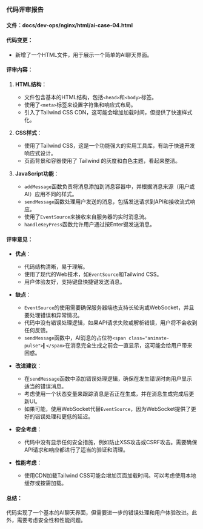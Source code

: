 ### 代码评审报告

#### 文件：docs/dev-ops/nginx/html/ai-case-04.html

#### 代码变更：

- 新增了一个HTML文件，用于展示一个简单的AI聊天界面。

#### 评审内容：

1. **HTML结构**：
   - 文件包含基本的HTML结构，包括`<head>`和`<body>`标签。
   - 使用了`<meta>`标签来设置字符集和响应式布局。
   - 引入了Tailwind CSS CDN，这可能会增加加载时间，但提供了快速样式化。

2. **CSS样式**：
   - 使用了Tailwind CSS，这是一个功能强大的实用工具库，有助于快速开发响应式设计。
   - 页面背景和容器使用了 Tailwind 的灰度和白色主题，看起来整洁。

3. **JavaScript功能**：
   - `addMessage`函数负责将消息添加到消息容器中，并根据消息来源（用户或AI）应用不同的样式。
   - `sendMessage`函数处理用户发送的消息，包括发送请求到API和接收流式响应。
   - 使用了`EventSource`来接收来自服务器的实时消息流。
   - `handleKeyPress`函数允许用户通过按Enter键发送消息。

#### 评审意见：

- **优点**：
  - 代码结构清晰，易于理解。
  - 使用了现代的Web技术，如`EventSource`和Tailwind CSS。
  - 用户体验友好，支持键盘快捷键发送消息。

- **缺点**：
  - `EventSource`的使用需要确保服务器端也支持长轮询或WebSocket，并且要处理错误和异常情况。
  - 代码中没有错误处理逻辑，如果API请求失败或解析错误，用户将不会收到任何反馈。
  - `sendMessage`函数中，AI消息的占位符`<span class="animate-pulse">▍</span>`在消息完全生成之前会一直显示，这可能会给用户带来困惑。

- **改进建议**：
  - 在`sendMessage`函数中添加错误处理逻辑，确保在发生错误时向用户显示适当的错误消息。
  - 考虑使用一个状态变量来跟踪消息是否正在生成，并在消息生成完成后更新UI。
  - 如果可能，使用WebSocket代替`EventSource`，因为WebSocket提供了更好的错误处理和更低的延迟。

- **安全考虑**：
  - 代码中没有显示任何安全措施，例如防止XSS攻击或CSRF攻击。需要确保API请求和响应都进行了适当的验证和清理。

- **性能考虑**：
  - 使用CDN加载Tailwind CSS可能会增加页面加载时间。可以考虑使用本地缓存或按需加载。

#### 总结：

代码实现了一个基本的AI聊天界面，但需要进一步的错误处理和用户体验改进。此外，需要考虑安全性和性能问题。